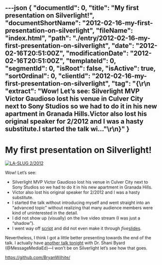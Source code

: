 ---json
{
  "documentId": 0,
  "title": "My first presentation on Silverlight!",
  "documentShortName": "2012-02-16-my-first-presentation-on-silverlight",
  "fileName": "index.html",
  "path": "./entry/2012-02-16-my-first-presentation-on-silverlight",
  "date": "2012-02-16T20:51:00Z",
  "modificationDate": "2012-02-16T20:51:00Z",
  "templateId": 0,
  "segmentId": 0,
  "isRoot": false,
  "isActive": true,
  "sortOrdinal": 0,
  "clientId": "2012-02-16-my-first-presentation-on-silverlight",
  "tag": "{\r\n  \"extract\": \"Wow! Let’s see: Silverlight MVP Victor Gaudioso lost his venue in Culver City next to Sony Studios so we had to do it in his new apartment in Granada Hills.Victor also lost his original speaker for 2/2012 and I was a hasty substitute.I started the talk wi...\"\r\n}"
}
---

# My first presentation on Silverlight!

[<img alt="LA-SLUG 2/2012" src="http://farm8.staticflickr.com/7197/6887591815_eca3db7031.jpg">](http://www.flickr.com/photos/wilhite/6887591815/in/photostream/ "LA-SLUG 2/2012")

Wow! Let’s see:

* Silverlight MVP Victor Gaudioso lost his venue in Culver City next to Sony Studios so we had to do it in his new apartment in Granada Hills.
* Victor also lost his original speaker for 2/2012 and I was a hasty substitute.
* I started the talk without introducing myself and went straight into an “advanced topic” without realizing that many audience members were kind of uninterested in the detail.
* I did not show up (visually) on the live video stream (I was just a “shadow”).
* I went way off [script](http://wordwalkingstick.com/DayPath/page/Practice-to-Portfolio-“Playing”-with-Silverlight.rasx) and did not even make it through *five*[slides](http://www.slideshare.net/rasx/practice-to-portfolio).

Nevertheless, I think I got a little better presenting towards the end of the talk. I actually have [another talk tonight](http://kintespace.com/rasxlog/?p=2745) with Dr. Shani Byard (@MessageMediaEd)—I won’t be on Silverlight let’s see how that goes.

<https://github.com/BryanWilhite/>
